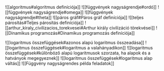 ![[algoritmus#algoritmus definíciója]]
![[függvények nagyságrendje#ordó]]
![[függvények nagyságrendje#omega]]
![[függvények nagyságrendje#theta]]
![[páros gráf#Páros gráf definíciója]]
![[teljes párosítás#Teljes párosítás definíciója]]
![[arthur_kiraly_civilizacios_torekvesei#Arthur király civilizáció törekvései]]
![[Dinamikus programozás#Dinamikus programozás definíciója]]

![[logaritmus összefüggések#azonos alapú logaritmus összeadása]]
![[logaritmus összefüggések#logaritmus a valahányadikon]]
![[logaritmus összefüggések#különböző alapú logaritmusok szorzata, ha alapok és a hatványok megegyeznek]]
![[logaritmus összefüggések#logaritmus alap váltás]]
![[Függvény nagyságrendes példa feladatok]]